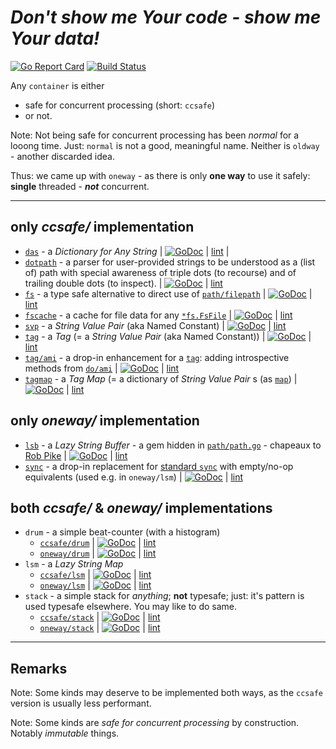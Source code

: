 # *Don't show me Your code - show me Your data!*

[![Go Report Card](https://goreportcard.com/badge/github.com/GoLangsam/container)](https://goreportcard.com/badge/github.com/GoLangsam/container)
[![Build Status](https://travis-ci.org/GoLangsam/container.svg?branch=master)](https://travis-ci.org/GoLangsam/container)

Any `container` is either
- safe for concurrent processing (short: `ccsafe`)
- or not.

Note: Not being safe for concurrent processing has been *normal* for a looong time.
Just: `normal` is not a good, meaningful name.
Neither is `oldway` - another discarded idea.

Thus: we came up with `oneway` - as there is only **one way** to use it safely: **single** threaded - ***not*** concurrent.

---
## only *ccsafe/* implementation
- [`das`](https://github.com/GoLangsam/container/blob/master/ccsafe/das) -
  a *Dictionary for Any String*
  |
  [![GoDoc](https://godoc.org/github.com/GoLangsam/container/ccsafe/das?status.svg)](https://godoc.org/github.com/GoLangsam/container/ccsafe/das) 
  |
  [lint](http://go-lint.appspot.com/github.com/GoLangsam/container/ccsafe/das)
  |
- [`dotpath`](https://github.com/GoLangsam/container/blob/master/ccsafe/dotpath) -
  a parser for user-provided strings to be understood as a (list of) path
  with special awareness of triple dots (to recourse) and of trailing double dots (to inspect).
  |
  [![GoDoc](https://godoc.org/github.com/GoLangsam/container/ccsafe/dotpath?status.svg)](https://godoc.org/github.com/GoLangsam/container/ccsafe/dotpath) 
  |
  [lint](http://go-lint.appspot.com/github.com/GoLangsam/container/ccsafe/dotpath)
- [`fs`](https://github.com/GoLangsam/container/blob/master/ccsafe/fs) -
  a type safe alternative to direct use of [`path/filepath`](https://godoc.org/path/filepath)
  |
  [![GoDoc](https://godoc.org/github.com/GoLangsam/container/ccsafe/fs?status.svg)](https://godoc.org/github.com/GoLangsam/container/ccsafe/fs) 
  |
  [lint](http://go-lint.appspot.com/github.com/GoLangsam/container/ccsafe/fs)
- [`fscache`](https://github.com/GoLangsam/container/blob/master/ccsafe/fscache) -
  a cache for file data for any
  [`*fs.FsFile`](https://godoc.org/github.com/GoLangsam/container/ccsafe/fs#FsFile)
  |
  [![GoDoc](https://godoc.org/github.com/GoLangsam/container/ccsafe/fscache?status.svg)](https://godoc.org/github.com/GoLangsam/container/ccsafe/fscache) 
  |
  [lint](http://go-lint.appspot.com/github.com/GoLangsam/container/ccsafe/fscache)
- [`svp`](https://github.com/GoLangsam/container/blob/master/ccsafe/svp) -
  a *String Value Pair* (aka Named Constant)
  |
  [![GoDoc](https://godoc.org/github.com/GoLangsam/container/ccsafe/svp?status.svg)](https://godoc.org/github.com/GoLangsam/container/ccsafe/svp) 
  |
  [lint](http://go-lint.appspot.com/github.com/GoLangsam/container/ccsafe/svp)
- [`tag`](https://github.com/GoLangsam/container/blob/master/ccsafe/tag) -
  a *Tag* (= a *String Value Pair* (aka Named Constant))
  |
  [![GoDoc](https://godoc.org/github.com/GoLangsam/container/ccsafe/tag?status.svg)](https://godoc.org/github.com/GoLangsam/container/ccsafe/tag) 
  |
  [lint](http://go-lint.appspot.com/github.com/GoLangsam/container/ccsafe/tag)
- [`tag/ami`](https://github.com/GoLangsam/container/blob/master/ccsafe/tag/ami) -
  a drop-in enhancement for a [`tag`]((https://godoc.org/github.com/GoLangsam/container/ccsafe/tag) ):
  adding introspective methods from [`do/ami`](https://godoc.org/github.com/GoLangsam/do/ami)
  |
  [![GoDoc](https://godoc.org/github.com/GoLangsam/container/ccsafe/tag/ami?status.svg)](https://godoc.org/github.com/GoLangsam/container/ccsafe/tag/ami) 
  |
  [lint](http://go-lint.appspot.com/github.com/GoLangsam/container/ccsafe/tag/ami)
- [`tagmap`](https://github.com/GoLangsam/container/blob/master/ccsafe/tagmap) -
  a *Tag Map* (= a dictionary of *String Value Pair* s (as [`map`](https://golang.org/ref/spec#Map_types))
  |
  [![GoDoc](https://godoc.org/github.com/GoLangsam/container/ccsafe/tagmap?status.svg)](https://godoc.org/github.com/GoLangsam/container/ccsafe/tagmap) 
  |
  [lint](http://go-lint.appspot.com/github.com/GoLangsam/container/ccsafe/tagmap)
  
  


## only *oneway/* implementation
- [`lsb`](https://github.com/GoLangsam/container/blob/master/oneway/lsb) - 
  a *Lazy String Buffer* -
  a gem hidden in [`path/path.go`](https://golang.org/src/path/path.go) -
  chapeaux to [Rob Pike](https://en.wikipedia.org/wiki/Rob_Pike)
  |
  [![GoDoc](https://godoc.org/github.com/GoLangsam/container/oneway/lsb?status.svg)](https://godoc.org/github.com/GoLangsam/container/oneway/lsb)
  |
  [lint](http://go-lint.appspot.com/github.com/GoLangsam/container/oneway/lsb)
- [`sync`](https://github.com/GoLangsam/container/blob/master/oneway/sync) - 
  a drop-in replacement for [standard `sync`](https://godoc.org/path/filepath) with empty/no-op equivalents (used e.g. in `oneway/lsm`)
  |
  [![GoDoc](https://godoc.org/github.com/GoLangsam/container/oneway/sync?status.svg)](https://godoc.org/github.com/GoLangsam/container/oneway/sync) 
  |
  [lint](http://go-lint.appspot.com/github.com/GoLangsam/container/oneway/sync)

## both *ccsafe/* & *oneway/* implementations
- `drum` - 
  a simple beat-counter (with a histogram)
	- [`ccsafe/drum`](https://github.com/GoLangsam/container/blob/master/ccsafe/drum)
	  |
  [![GoDoc](https://godoc.org/github.com/GoLangsam/container/ccsafe/drum?status.svg)](https://godoc.org/github.com/GoLangsam/container/ccsafe/drum)
	  |
  [lint](http://go-lint.appspot.com/github.com/GoLangsam/container/oneway/drum)
	- [`oneway/drum`](https://github.com/GoLangsam/container/blob/master/oneway/drum)
	  |
  [![GoDoc](https://godoc.org/github.com/GoLangsam/container/oneway/drum?status.svg)](https://godoc.org/github.com/GoLangsam/container/oneway/drum)
	  |
  [lint](http://go-lint.appspot.com/github.com/GoLangsam/container/oneway/drum)
- `lsm` - 
  a *Lazy String Map*
	- [`ccsafe/lsm`](https://github.com/GoLangsam/container/blob/master/ccsafe/lsm)
	  |
  [![GoDoc](https://godoc.org/github.com/GoLangsam/container/ccsafe/lsm?status.svg)](https://godoc.org/github.com/GoLangsam/container/ccsafe/lsm)
	  |
  [lint](http://go-lint.appspot.com/github.com/GoLangsam/container/oneway/lsm)
	- [`oneway/lsm`](https://github.com/GoLangsam/container/blob/master/oneway/lsm)
	  |
  [![GoDoc](https://godoc.org/github.com/GoLangsam/container/oneway/lsm?status.svg)](https://godoc.org/github.com/GoLangsam/container/oneway/lsm)
	  |
  [lint](http://go-lint.appspot.com/github.com/GoLangsam/container/oneway/lsm)
- `stack` - 
  a simple stack for *anything*; **not** typesafe; just: it's pattern is used typesafe elsewhere. You may like to do same.
	- [`ccsafe/stack`](https://github.com/GoLangsam/container/blob/master/ccsafe/stack)
	  |
  [![GoDoc](https://godoc.org/github.com/GoLangsam/container/ccsafe/stack?status.svg)](https://godoc.org/github.com/GoLangsam/container/ccsafe/stack)
	  |
  [lint](http://go-lint.appspot.com/github.com/GoLangsam/container/oneway/stack)
	- [`oneway/stack`](https://github.com/GoLangsam/container/blob/master/oneway/stack)
	  |
  [![GoDoc](https://godoc.org/github.com/GoLangsam/container/oneway/stack?status.svg)](https://godoc.org/github.com/GoLangsam/container/oneway/stack)
	  |
  [lint](http://go-lint.appspot.com/github.com/GoLangsam/container/oneway/stack)

---
## Remarks

Note: Some kinds may deserve to be implemented both ways, as the `ccsafe` version is usually less performant.

Note: Some kinds are *safe for concurrent processing* by construction. Notably *immutable* things.
